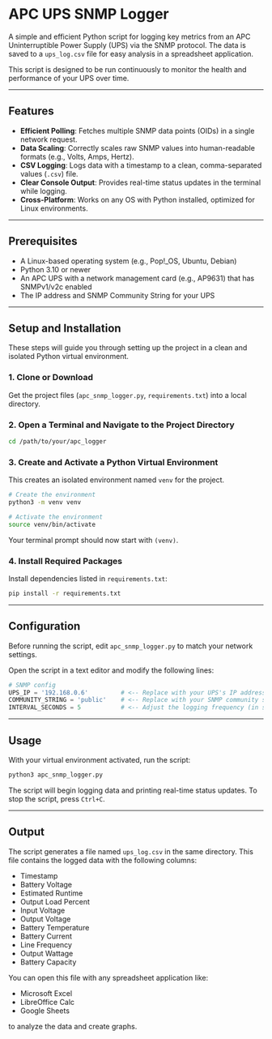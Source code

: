 # APC UPS SNMP Logger

A simple and efficient Python script for logging key metrics from an APC Uninterruptible Power Supply (UPS) via the SNMP protocol. The data is saved to a `ups_log.csv` file for easy analysis in a spreadsheet application.

This script is designed to be run continuously to monitor the health and performance of your UPS over time.

---

## Features

* **Efficient Polling**: Fetches multiple SNMP data points (OIDs) in a single network request.
* **Data Scaling**: Correctly scales raw SNMP values into human-readable formats (e.g., Volts, Amps, Hertz).
* **CSV Logging**: Logs data with a timestamp to a clean, comma-separated values (`.csv`) file.
* **Clear Console Output**: Provides real-time status updates in the terminal while logging.
* **Cross-Platform**: Works on any OS with Python installed, optimized for Linux environments.

---

## Prerequisites

* A Linux-based operating system (e.g., Pop!\_OS, Ubuntu, Debian)
* Python 3.10 or newer
* An APC UPS with a network management card (e.g., AP9631) that has SNMPv1/v2c enabled
* The IP address and SNMP Community String for your UPS

---

## Setup and Installation

These steps will guide you through setting up the project in a clean and isolated Python virtual environment.

### 1. Clone or Download

Get the project files (`apc_snmp_logger.py`, `requirements.txt`) into a local directory.

### 2. Open a Terminal and Navigate to the Project Directory

```bash
cd /path/to/your/apc_logger
```

### 3. Create and Activate a Python Virtual Environment

This creates an isolated environment named `venv` for the project.

```bash
# Create the environment
python3 -m venv venv

# Activate the environment
source venv/bin/activate
```

Your terminal prompt should now start with `(venv)`.

### 4. Install Required Packages

Install dependencies listed in `requirements.txt`:

```bash
pip install -r requirements.txt
```

---

## Configuration

Before running the script, edit `apc_snmp_logger.py` to match your network settings.

Open the script in a text editor and modify the following lines:

```python
# SNMP config
UPS_IP = '192.168.0.6'         # <-- Replace with your UPS's IP address
COMMUNITY_STRING = 'public'    # <-- Replace with your SNMP community string
INTERVAL_SECONDS = 5           # <-- Adjust the logging frequency (in seconds)
```

---

## Usage

With your virtual environment activated, run the script:

```bash
python3 apc_snmp_logger.py
```

The script will begin logging data and printing real-time status updates.
To stop the script, press `Ctrl+C`.

---

## Output

The script generates a file named `ups_log.csv` in the same directory. This file contains the logged data with the following columns:

* Timestamp
* Battery Voltage
* Estimated Runtime
* Output Load Percent
* Input Voltage
* Output Voltage
* Battery Temperature
* Battery Current
* Line Frequency
* Output Wattage
* Battery Capacity

You can open this file with any spreadsheet application like:

* Microsoft Excel
* LibreOffice Calc
* Google Sheets

to analyze the data and create graphs.
